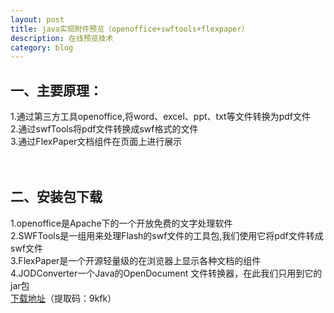 ```yaml
---
layout: post
title: java实现附件预览（openoffice+swftools+flexpaper）
description: 在线预览技术
category: blog
---
```


一、主要原理：
-
1.通过第三方工具openoffice,将word、excel、ppt、txt等文件转换为pdf文件<br>
2.通过swfTools将pdf文件转换成swf格式的文件<br>
3.通过FlexPaper文档组件在页面上进行展示<br>
<br>
<br>

二、安装包下载
-
1.openoffice是Apache下的一个开放免费的文字处理软件<br>
2.SWFTools是一组用来处理Flash的swf文件的工具包,我们使用它将pdf文件转成swf文件<br>
3.FlexPaper是一个开源轻量级的在浏览器上显示各种文档的组件<br>
4.JODConverter一个Java的OpenDocument 文件转换器，在此我们只用到它的jar包<br>
[下载地址](https://pan.baidu.com/s/1YDeOgOMU-V0ayyIWUSYJqg?_blank)（提取码：9kfk）
